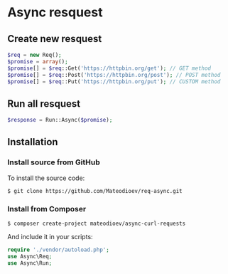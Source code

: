 Async resquest
=======

Create new resquest
--------

```php
$req = new Req();
$promise = array();
$promise[] = $req::Get('https://httpbin.org/get'); // GET method
$promise[] = $req::Post('https://httpbin.org/post'); // POST method
$promise[] = $req::Put('https://httpbin.org/put'); // CUSTOM method

```

Run all resquest
--------

```php
$response = Run::Async($promise);
```

Installation
------------

### Install source from GitHub
To install the source code:

    $ git clone https://github.com/Mateodioev/req-async.git


### Install from Composer

    $ composer create-project mateodioev/async-curl-requests

And include it in your scripts:

```php
require './vendor/autoload.php';
use Async\Req;
use Async\Run;
```